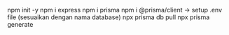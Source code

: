 npm init -y
npm i express
npm i prisma
npm i @prisma/client
-> setup .env file (sesuaikan dengan nama database)
npx prisma db pull
npx prisma generate
